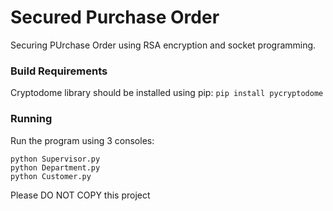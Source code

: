 # Secured Purchase Order

Securing PUrchase Order using RSA encryption and socket programming.

<h3> Build Requirements </h3>

Cryptodome library should be installed using pip: `pip install pycryptodome`

<h3> Running </h3>

Run the program using 3 consoles:

```
python Supervisor.py
python Department.py
python Customer.py
```

Please DO NOT COPY this project
